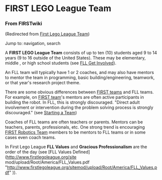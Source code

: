 # FIRST LEGO League Team

### From FIRSTwiki

(Redirected from [First Lego League
Team](/index.php?title=First_Lego_League_Team&redirect=no "First Lego League
Team" ))

Jump to: navigation, search

A **FIRST LEGO League Team** consists of up to ten (10) students aged 9 to 14
years (9 to 16 outside of the United States). These may be elementary, middle
, or high school students (see [FLL Get
Involved](http://www.usfirst.org/jrobtcs/flg_gi.htm
"http://www.usfirst.org/jrobtcs/flg_gi.htm" )).

An FLL team will typically have 1 or 2 coaches, and may also have mentors to
mentor the team in programming, basic building/engineering, teamwork, or that
year's research project theme.

There are some obvious differences between [FIRST
teams](/index.php/FIRST_Robotics_Team "FIRST Robotics Team" ) and FLL teams.
For example, on [FIRST team](/index.php/FIRST_Robotics_Team "FIRST Robotics
Team" )'s mentors are often active participants in building the robot. In FLL,
this is strongly discouraged. "Direct adult involvement or intervention during
the problem solving process is strongly discouraged." (see [Starting a
Team](http://www.firstlegoleague.org/default.aspx?pid=3590
"http://www.firstlegoleague.org/default.aspx?pid=3590" ))

Coaches of FLL teams are often teachers or parents. Mentors can be teachers,
parents, professionals, etc. One strong trend is encouraging [FIRST Robotics
Team](/index.php/FIRST_Robotics_Team "FIRST Robotics Team" ) members to be
mentors to FLL teams or in some cases even coach teams.

In First Lego League **FLL Values** and **Gracious Professionalism** are the
order of the day (see [FLL Values Defined](http://www.firstlegoleague.org/site
mod/upload/Root/America/FLL_Values.pdf
"http://www.firstlegoleague.org/sitemod/upload/Root/America/FLL_Values.pdf"
)).

